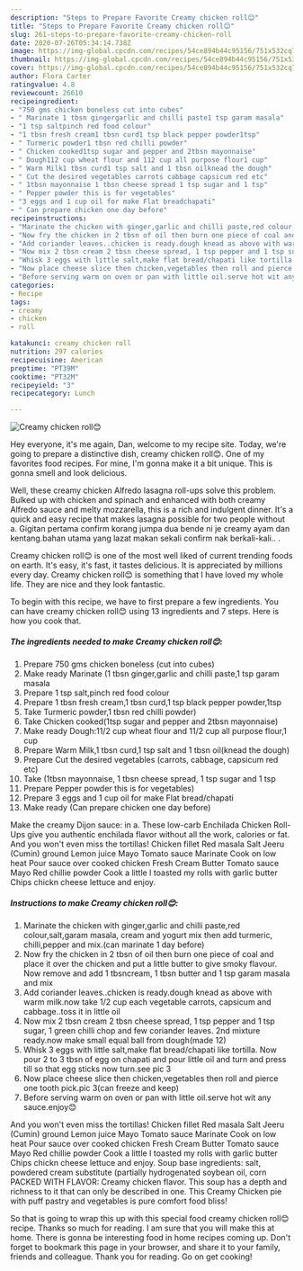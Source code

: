 ```yaml
---
description: "Steps to Prepare Favorite Creamy chicken roll😊"
title: "Steps to Prepare Favorite Creamy chicken roll😊"
slug: 261-steps-to-prepare-favorite-creamy-chicken-roll
date: 2020-07-26T05:34:14.738Z
image: https://img-global.cpcdn.com/recipes/54ce894b44c95156/751x532cq70/creamy-chicken-roll😊-recipe-main-photo.jpg
thumbnail: https://img-global.cpcdn.com/recipes/54ce894b44c95156/751x532cq70/creamy-chicken-roll😊-recipe-main-photo.jpg
cover: https://img-global.cpcdn.com/recipes/54ce894b44c95156/751x532cq70/creamy-chicken-roll😊-recipe-main-photo.jpg
author: Flora Carter
ratingvalue: 4.8
reviewcount: 26610
recipeingredient:
- "750 gms chicken boneless cut into cubes"
- " Marinate 1 tbsn gingergarlic and chilli paste1 tsp garam masala"
- "1 tsp saltpinch red food colour"
- "1 tbsn fresh cream1 tbsn curd1 tsp black pepper powder1tsp"
- " Turmeric powder1 tbsn red chilli powder"
- " Chicken cooked1tsp sugar and pepper and 2tbsn mayonnaise"
- " Dough112 cup wheat flour and 112 cup all purpose flour1 cup"
- " Warm Milk1 tbsn curd1 tsp salt and 1 tbsn oilknead the dough"
- " Cut the desired vegetables carrots cabbage capsicum red etc"
- " 1tbsn mayonnaise 1 tbsn cheese spread 1 tsp sugar and 1 tsp"
- " Pepper powder this is for vegetables"
- "3 eggs and 1 cup oil for make Flat breadchapati"
- " Can prepare chicken one day before"
recipeinstructions:
- "Marinate the chicken with ginger,garlic and chilli paste,red colour,salt,garam masala, cream and yogurt mix then add turmeric, chilli,pepper and mix.(can marinate 1 day before)"
- "Now fry the chicken in 2 tbsn of oil then burn one piece of coal and place it over the chicken and put a little butter to give smoky flavour. Now remove and add 1 tbsncream, 1 tbsn butter and 1 tsp garam masala and mix"
- "Add coriander leaves..chicken is ready.dough knead as above with warm milk.now take 1/2 cup each vegetable carrots, capsicum and cabbage..toss it in little oil"
- "Now mix 2 tbsn cream 2 tbsn cheese spread, 1 tsp pepper and 1 tsp sugar, 1 green chilli chop and few coriander leaves. 2nd mixture ready.now make small equal ball from dough(made 12)"
- "Whisk 3 eggs with little salt,make flat bread/chapati like tortilla. Now pour 2 to 3 tbsn of egg on chapati and pour little oil and turn and press till so that egg sticks now turn.see pic 3"
- "Now place cheese slice then chicken,vegetables then roll and pierce one tooth pick.pic 3(can freeze and keep)"
- "Before serving warm on oven or pan with little oil.serve hot wit any sauce.enjoy😊"
categories:
- Recipe
tags:
- creamy
- chicken
- roll

katakunci: creamy chicken roll 
nutrition: 297 calories
recipecuisine: American
preptime: "PT39M"
cooktime: "PT32M"
recipeyield: "3"
recipecategory: Lunch

---
```



![Creamy chicken roll😊](https://img-global.cpcdn.com/recipes/54ce894b44c95156/751x532cq70/creamy-chicken-roll😊-recipe-main-photo.jpg)

Hey everyone, it's me again, Dan, welcome to my recipe site. Today, we're going to prepare a distinctive dish, creamy chicken roll😊. One of my favorites food recipes. For mine, I'm gonna make it a bit unique. This is gonna smell and look delicious.

Well, these creamy chicken Alfredo lasagna roll-ups solve this problem. Bulked up with chicken and spinach and enhanced with both creamy Alfredo sauce and melty mozzarella, this is a rich and indulgent dinner. It&#39;s a quick and easy recipe that makes lasagna possible for two people without a. Gigitan pertama confirm korang jumpa dua bende ni je creamy ayam dan kentang.bahan utama yang lazat makan sekali confirm nak berkali-kali.. .

Creamy chicken roll😊 is one of the most well liked of current trending foods on earth. It's easy, it's fast, it tastes delicious. It is appreciated by millions every day. Creamy chicken roll😊 is something that I have loved my whole life. They are nice and they look fantastic.


To begin with this recipe, we have to first prepare a few ingredients. You can have creamy chicken roll😊 using 13 ingredients and 7 steps. Here is how you cook that.

<!--inarticleads1-->

##### The ingredients needed to make Creamy chicken roll😊:

1. Prepare 750 gms chicken boneless (cut into cubes)
1. Make ready  Marinate (1 tbsn ginger,garlic and chilli paste,1 tsp garam masala
1. Prepare 1 tsp salt,pinch red food colour
1. Prepare 1 tbsn fresh cream,1 tbsn curd,1 tsp black pepper powder,1tsp
1. Take  Turmeric powder,1 tbsn red chilli powder)
1. Take  Chicken cooked(1tsp sugar and pepper and 2tbsn mayonnaise)
1. Make ready  Dough:11/2 cup wheat flour and 11/2 cup all purpose flour,1 cup
1. Prepare  Warm Milk,1 tbsn curd,1 tsp salt and 1 tbsn oil(knead the dough)
1. Prepare  Cut the desired vegetables (carrots, cabbage, capsicum red etc)
1. Take  (1tbsn mayonnaise, 1 tbsn cheese spread, 1 tsp sugar and 1 tsp
1. Prepare  Pepper powder this is for vegetables)
1. Prepare 3 eggs and 1 cup oil for make Flat bread/chapati
1. Make ready  (Can prepare chicken one day before)


Make the creamy Dijon sauce: in a. These low-carb Enchilada Chicken Roll-Ups give you authentic enchilada flavor without all the work, calories or fat. And you won&#39;t even miss the tortillas! Chicken fillet Red masala Salt Jeeru (Cumin) ground Lemon juice Mayo Tomato sauce Marinate Cook on low heat Pour sauce over cooked chicken Fresh Cream Butter Tomato sauce Mayo Red chillie powder Cook a little I toasted my rolls with garlic butter Chips chickn cheese lettuce and enjoy. 

<!--inarticleads2-->

##### Instructions to make Creamy chicken roll😊:

1. Marinate the chicken with ginger,garlic and chilli paste,red colour,salt,garam masala, cream and yogurt mix then add turmeric, chilli,pepper and mix.(can marinate 1 day before)
1. Now fry the chicken in 2 tbsn of oil then burn one piece of coal and place it over the chicken and put a little butter to give smoky flavour. Now remove and add 1 tbsncream, 1 tbsn butter and 1 tsp garam masala and mix
1. Add coriander leaves..chicken is ready.dough knead as above with warm milk.now take 1/2 cup each vegetable carrots, capsicum and cabbage..toss it in little oil
1. Now mix 2 tbsn cream 2 tbsn cheese spread, 1 tsp pepper and 1 tsp sugar, 1 green chilli chop and few coriander leaves. 2nd mixture ready.now make small equal ball from dough(made 12)
1. Whisk 3 eggs with little salt,make flat bread/chapati like tortilla. Now pour 2 to 3 tbsn of egg on chapati and pour little oil and turn and press till so that egg sticks now turn.see pic 3
1. Now place cheese slice then chicken,vegetables then roll and pierce one tooth pick.pic 3(can freeze and keep)
1. Before serving warm on oven or pan with little oil.serve hot wit any sauce.enjoy😊


And you won&#39;t even miss the tortillas! Chicken fillet Red masala Salt Jeeru (Cumin) ground Lemon juice Mayo Tomato sauce Marinate Cook on low heat Pour sauce over cooked chicken Fresh Cream Butter Tomato sauce Mayo Red chillie powder Cook a little I toasted my rolls with garlic butter Chips chickn cheese lettuce and enjoy. Soup base ingredients: salt, powdered cream substitute (partially hydrogenated soybean oil, corn PACKED WITH FLAVOR: Creamy chicken flavor. This soup has a depth and richness to it that can only be described in one. This Creamy Chicken pie with puff pastry and vegetables is pure comfort food bliss! 

So that is going to wrap this up with this special food creamy chicken roll😊 recipe. Thanks so much for reading. I am sure that you will make this at home. There is gonna be interesting food in home recipes coming up. Don't forget to bookmark this page in your browser, and share it to your family, friends and colleague. Thank you for reading. Go on get cooking!
